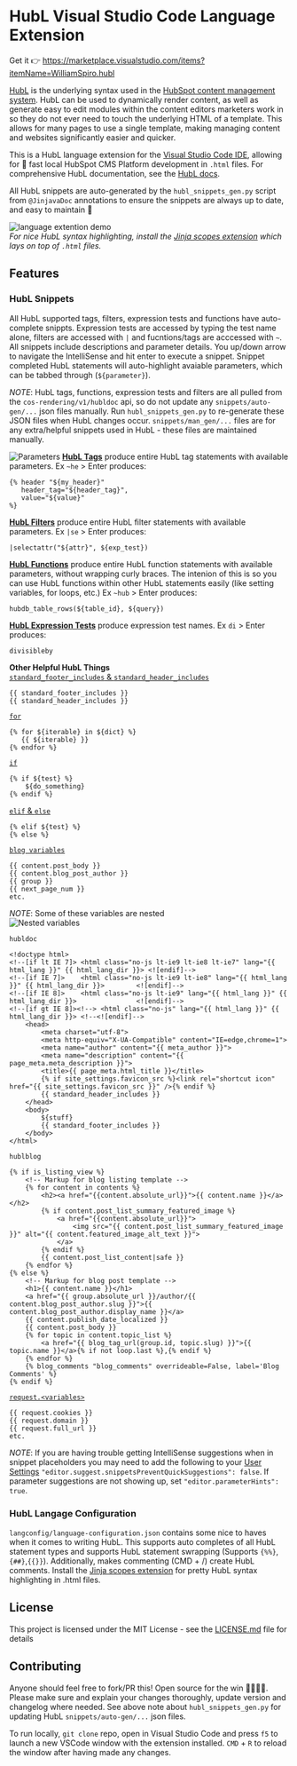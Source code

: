 # HubL Visual Studio Code Language Extension
Get it :point_right: https://marketplace.visualstudio.com/items?itemName=WilliamSpiro.hubl  

[HubL](https://designers.hubspot.com/docs/hubl/intro-to-hubl) is the underlying syntax used in the [HubSpot content management system](https://www.hubspot.com/products/marketing/content-management-system). HubL can be used to dynamically render content, as well as generate easy to edit modules within the content editors marketers work in so they do not ever need to touch the underlying HTML of a template. This allows for many pages to use a single template, making managing content and websites significantly easier and quicker.

This is a HubL language extension for the [Visual Studio Code IDE](https://code.visualstudio.com/), allowing for :rocket: fast local HubSpot CMS Platform development in `.html` files. For comprehensive HubL documentation, see the [HubL docs](https://designers.hubspot.com/docs/hubl/intro-to-hubl).

All HubL snippets are auto-generated by the `hubl_snippets_gen.py` script from `@JinjavaDoc` annotations to ensure the snippets are always up to date, and easy to maintain :potable_water:  

![language extention demo](https://cdn2.hubspot.net/hubfs/2359872/IMPORTANT/DONOTDELETE/hubl-language-extension/nifty_gif.gif)  
_For nice HubL syntax highlighting, install the [Jinja scopes extension](https://marketplace.visualstudio.com/items?itemName=wholroyd.jinja) which lays on top of `.html` files._

## Features
### __HubL Snippets__  
All HubL supported tags, filters, expression tests and functions have auto-complete snippts. Expression tests are accessed by typing the test name alone, filters are accessed with `|` and fucntions/tags are acccessed with `~`. All snippets include descriptions and parameter details. You up/down arrow to navigate the IntelliSense and hit enter to execute a snippet. Snippet completed HubL statements will auto-highlight avaiable parameters, which can be tabbed through (`${parameter}`).     

_NOTE_: HubL tags, functions, expression tests and filters are all pulled from the `cos-rendering/v1/hubldoc` api, so do not update any `snippets/auto-gen/...` json files manually. Run `hubl_snippets_gen.py` to re-generate these JSON files when HubL changes occur. `snippets/man_gen/...` files are for any extra/helpful snippets used in HubL - these files are maintained manually.

![Parameters](https://cdn2.hubspot.net/hubfs/2359872/IMPORTANT/DONOTDELETE/hubl-language-extension/params.png)
[__HubL Tags__](https://designers.hubspot.com/docs/hubl/hubl-supported-tags) produce entire HubL tag statements with available parameters. Ex `~he` > Enter produces:
```
{% header "${my_header}" 
   header_tag="${header_tag}",
   value="${value}" 
%}
```
[__HubL Filters__](https://designers.hubspot.com/docs/hubl/hubl-supported-filters) produce entire HubL filter statements with available parameters. Ex `|se` > Enter produces:
```
|selectattr("${attr}", ${exp_test})
```
[__HubL Functions__](https://designers.hubspot.com/en/docs/hubl/hubl-supported-functions) produce entire HubL function statements with available parameters, without wrapping curly braces. The intenion of this is so you can  use HubL functions within other HubL statements easily (like setting variables, for loops, etc.) Ex `~hub` > Enter produces:
```
hubdb_table_rows(${table_id}, ${query})
```
[__HubL Expression Tests__](https://designers.hubspot.com/docs/hubl/operators-and-expression-tests#expression-tests) produce expression test names. Ex `di` > Enter produces:
```
divisibleby
```

__Other Helpful HubL Things__  
[`standard_footer_includes` & `standard_header_includes`](https://designers.hubspot.com/docs/hubl/hubl-supported-variables#required-page-template-variables)
 ```
{{ standard_footer_includes }}
{{ standard_header_includes }}
 ```
[`for`](https://designers.hubspot.com/docs/hubl/for-loops)
```
{% for ${iterable} in ${dict} %}
   {{ ${iterable} }}
{% endfor %}
```
[`if`](https://designers.hubspot.com/docs/hubl/if-statements)
```
{% if ${test} %}
    ${do_something}
{% endif %}
```
[`elif` & `else`](https://designers.hubspot.com/docs/hubl/if-statements#using-elif-and-else)
```
{% elif ${test} %}
{% else %}
```
[`blog variables`](https://designers.hubspot.com/docs/hubl/hubl-supported-variables#blog-variables)
```
{{ content.post_body }}
{{ content.blog_post_author }}
{{ group }}
{{ next_page_num }}
etc.
```
_NOTE_: Some of these variables are nested  
![Nested variables](https://cdn2.hubspot.net/hubfs/2359872/IMPORTANT/DONOTDELETE/hubl-language-extension/content..gif)

`hubldoc`
```
<!doctype html>
<!--[if lt IE 7]> <html class="no-js lt-ie9 lt-ie8 lt-ie7" lang="{{ html_lang }}" {{ html_lang_dir }}> <![endif]-->
<!--[if IE 7]>    <html class="no-js lt-ie9 lt-ie8" lang="{{ html_lang }}" {{ html_lang_dir }}>        <![endif]-->
<!--[if IE 8]>    <html class="no-js lt-ie9" lang="{{ html_lang }}" {{ html_lang_dir }}>               <![endif]-->
<!--[if gt IE 8]><!--> <html class="no-js" lang="{{ html_lang }}" {{ html_lang_dir }}> <!--<![endif]-->
    <head>
        <meta charset="utf-8">
        <meta http-equiv="X-UA-Compatible" content="IE=edge,chrome=1">
        <meta name="author" content="{{ meta_author }}">
        <meta name="description" content="{{ page_meta.meta_description }}">
        <title>{{ page_meta.html_title }}</title>
        {% if site_settings.favicon_src %}<link rel="shortcut icon" href="{{ site_settings.favicon_src }}" />{% endif %}
        {{ standard_header_includes }}
    </head>
    <body>
        ${stuff}
        {{ standard_footer_includes }}
    </body>
</html>
```
`hublblog`
```
{% if is_listing_view %}
    <!-- Markup for blog listing template -->
    {% for content in contents %}
        <h2><a href="{{content.absolute_url}}">{{ content.name }}</a></h2>
        {% if content.post_list_summary_featured_image %}
            <a href="{{content.absolute_url}}">
                <img src="{{ content.post_list_summary_featured_image }}" alt="{{ content.featured_image_alt_text }}">
            </a>
        {% endif %}
        {{ content.post_list_content|safe }}
    {% endfor %}
{% else %}
    <!-- Markup for blog post template -->
    <h1>{{ content.name }}</h1>
    <a href="{{ group.absolute_url }}/author/{{ content.blog_post_author.slug }}">{{ content.blog_post_author.display_name }}</a>
    {{ content.publish_date_localized }}
    {{ content.post_body }}
    {% for topic in content.topic_list %}
        <a href="{{ blog_tag_url(group.id, topic.slug) }}">{{ topic.name }}</a>{% if not loop.last %},{% endif %}
    {% endfor %}
    {% blog_comments "blog_comments" overrideable=False, label='Blog Comments' %}
{% endif %}
```
[`request.<variables>`](https://designers.hubspot.com/docs/hubl/hubl-supported-variables#http-request-variables)
```
{{ request.cookies }}
{{ request.domain }}
{{ request.full_url }}
etc.
```

_NOTE_: If you are having trouble getting IntelliSense suggestions when in snippet placeholders you may need to add the following to your [User Settings](https://code.visualstudio.com/docs/getstarted/settings) `"editor.suggest.snippetsPreventQuickSuggestions": false`. If parameter suggestions are not showing up, set `"editor.parameterHints": true`.

### __HubL Langage Configuration__  
`langconfig/language-configuration.json` contains some nice to haves when it comes to writing HubL. This supports auto completes of all HubL statement types and supports HubL statement swrapping (Supports `{%%}`,`{##}`,`{{}}`). Additionally, makes commenting (CMD + /) create HubL comments. Install the [Jinja scopes extension](https://marketplace.visualstudio.com/items?itemName=wholroyd.jinja) for pretty HubL syntax highlighting in .html files. 

## License
This project is licensed under the MIT License - see the [LICENSE.md](LICENSE.md) file for details

## Contributing
Anyone should feel free to fork/PR this! Open source for the win :poop::poop::poop::poop:.
Please make sure and explain your changes thoroughly, update version and changelog where needed. See above note about `hubl_snippets_gen.py` for updating HubL `snippets/auto-gen/...` json files.   

To run locally, `git clone` repo, open in Visual Studio Code and press `f5` to launch a new VSCode window with the extension installed. `CMD` + `R` to reload the window after having made any changes.  